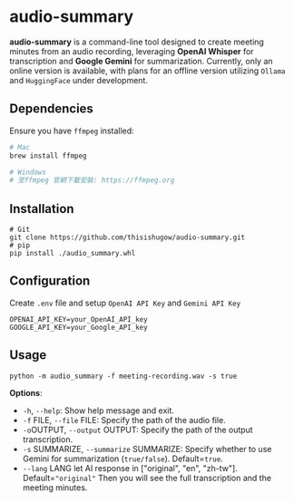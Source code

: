 
# audio-summary

**audio-summary** is a command-line tool designed to create meeting minutes from an audio recording, leveraging **OpenAI Whisper** for transcription and **Google Gemini** for summarization. Currently, only an online version is available, with plans for an offline version utilizing `Ollama` and `HuggingFace` under development.

## Dependencies
Ensure you have `ffmpeg` installed:
```bash
# Mac
brew install ffmpeg

# Windows 
# 至ffmpeg 官網下載安裝: https://ffmpeg.org 
```

## Installation 
```shell
# Git
git clone https://github.com/thisishugow/audio-summary.git
# pip
pip install ./audio_summary.whl
```

## Configuration
Create `.env` file and setup `OpenAI API Key` and `Gemini API Key`
```shell
OPENAI_API_KEY=your_OpenAI_API_key
GOOGLE_API_KEY=your_Google_API_key
```

## Usage 
```shell
python -m audio_summary -f meeting-recording.wav -s true
```
**Options**:

* `-h`, `--help`: Show help message and exit.  
* `-f` FILE, `--file` FILE: Specify the path of the audio file.  
* `-o`OUTPUT, `--output` OUTPUT: Specify the path of the output transcription.  
* `-s` SUMMARIZE, `--summarize` SUMMARIZE: Specify whether to use Gemini for summarization (`true/false`). Default=`true`.  
* `--lang` LANG let AI response in ["original", "en", "zh-tw"]. Default=`"original"`
Then you will see the full transcription and the meeting minutes. 